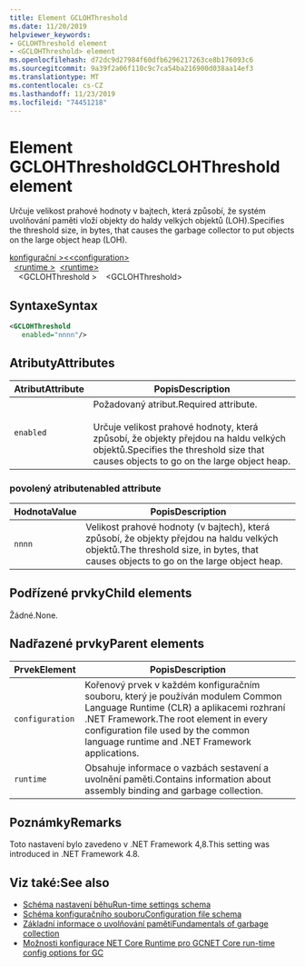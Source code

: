 ```yaml
---
title: Element GCLOHThreshold
ms.date: 11/20/2019
helpviewer_keywords:
- GCLOHThreshold element
- <GCLOHThreshold> element
ms.openlocfilehash: d72dc9d27984f60dfb6296217263ce8b176093c6
ms.sourcegitcommit: 9a39f2a06f110c9c7ca54ba216900d038aa14ef3
ms.translationtype: MT
ms.contentlocale: cs-CZ
ms.lasthandoff: 11/23/2019
ms.locfileid: "74451218"
---
```

# <a name="gclohthreshold-element"></a><span data-ttu-id="1fe2d-102">Element GCLOHThreshold</span><span class="sxs-lookup"><span data-stu-id="1fe2d-102">GCLOHThreshold element</span></span>

<span data-ttu-id="1fe2d-103">Určuje velikost prahové hodnoty v bajtech, která způsobí, že systém uvolňování paměti vloží objekty do haldy velkých objektů (LOH).</span><span class="sxs-lookup"><span data-stu-id="1fe2d-103">Specifies the threshold size, in bytes, that causes the garbage collector to put objects on the large object heap (LOH).</span></span>

<span data-ttu-id="1fe2d-104">[konfigurační >\<](../configuration-element.md)</span><span class="sxs-lookup"><span data-stu-id="1fe2d-104">[\<configuration>](../configuration-element.md)</span></span>\
<span data-ttu-id="1fe2d-105">&nbsp;&nbsp;[\<runtime >](runtime-element.md)</span><span class="sxs-lookup"><span data-stu-id="1fe2d-105">&nbsp;&nbsp;[\<runtime>](runtime-element.md)</span></span>\
<span data-ttu-id="1fe2d-106">&nbsp;&nbsp;&nbsp;&nbsp;\<GCLOHThreshold ></span><span class="sxs-lookup"><span data-stu-id="1fe2d-106">&nbsp;&nbsp;&nbsp;&nbsp;\<GCLOHThreshold></span></span>

## <a name="syntax"></a><span data-ttu-id="1fe2d-107">Syntaxe</span><span class="sxs-lookup"><span data-stu-id="1fe2d-107">Syntax</span></span>

```xml
<GCLOHThreshold
   enabled="nnnn"/>
```

## <a name="attributes"></a><span data-ttu-id="1fe2d-108">Atributy</span><span class="sxs-lookup"><span data-stu-id="1fe2d-108">Attributes</span></span>

|<span data-ttu-id="1fe2d-109">Atribut</span><span class="sxs-lookup"><span data-stu-id="1fe2d-109">Attribute</span></span>|<span data-ttu-id="1fe2d-110">Popis</span><span class="sxs-lookup"><span data-stu-id="1fe2d-110">Description</span></span>|
|---------------|-----------------|
|`enabled`|<span data-ttu-id="1fe2d-111">Požadovaný atribut.</span><span class="sxs-lookup"><span data-stu-id="1fe2d-111">Required attribute.</span></span><br /><br /><span data-ttu-id="1fe2d-112">Určuje velikost prahové hodnoty, která způsobí, že objekty přejdou na haldu velkých objektů.</span><span class="sxs-lookup"><span data-stu-id="1fe2d-112">Specifies the threshold size that causes objects to go on the large object heap.</span></span>|

### <a name="enabled-attribute"></a><span data-ttu-id="1fe2d-113">povolený atribut</span><span class="sxs-lookup"><span data-stu-id="1fe2d-113">enabled attribute</span></span>

|<span data-ttu-id="1fe2d-114">Hodnota</span><span class="sxs-lookup"><span data-stu-id="1fe2d-114">Value</span></span>|<span data-ttu-id="1fe2d-115">Popis</span><span class="sxs-lookup"><span data-stu-id="1fe2d-115">Description</span></span>|
|-----------|-----------------|
|`nnnn`|<span data-ttu-id="1fe2d-116">Velikost prahové hodnoty (v bajtech), která způsobí, že objekty přejdou na haldu velkých objektů.</span><span class="sxs-lookup"><span data-stu-id="1fe2d-116">The threshold size, in bytes, that causes objects to go on the large object heap.</span></span>|

## <a name="child-elements"></a><span data-ttu-id="1fe2d-117">Podřízené prvky</span><span class="sxs-lookup"><span data-stu-id="1fe2d-117">Child elements</span></span>

<span data-ttu-id="1fe2d-118">Žádné.</span><span class="sxs-lookup"><span data-stu-id="1fe2d-118">None.</span></span>

## <a name="parent-elements"></a><span data-ttu-id="1fe2d-119">Nadřazené prvky</span><span class="sxs-lookup"><span data-stu-id="1fe2d-119">Parent elements</span></span>

|<span data-ttu-id="1fe2d-120">Prvek</span><span class="sxs-lookup"><span data-stu-id="1fe2d-120">Element</span></span>|<span data-ttu-id="1fe2d-121">Popis</span><span class="sxs-lookup"><span data-stu-id="1fe2d-121">Description</span></span>|
|-------------|-----------------|
|`configuration`|<span data-ttu-id="1fe2d-122">Kořenový prvek v každém konfiguračním souboru, který je používán modulem Common Language Runtime (CLR) a aplikacemi rozhraní .NET Framework.</span><span class="sxs-lookup"><span data-stu-id="1fe2d-122">The root element in every configuration file used by the common language runtime and .NET Framework applications.</span></span>|
|`runtime`|<span data-ttu-id="1fe2d-123">Obsahuje informace o vazbách sestavení a uvolnění paměti.</span><span class="sxs-lookup"><span data-stu-id="1fe2d-123">Contains information about assembly binding and garbage collection.</span></span>|

## <a name="remarks"></a><span data-ttu-id="1fe2d-124">Poznámky</span><span class="sxs-lookup"><span data-stu-id="1fe2d-124">Remarks</span></span>

<span data-ttu-id="1fe2d-125">Toto nastavení bylo zavedeno v .NET Framework 4,8.</span><span class="sxs-lookup"><span data-stu-id="1fe2d-125">This setting was introduced in .NET Framework 4.8.</span></span>

## <a name="see-also"></a><span data-ttu-id="1fe2d-126">Viz také:</span><span class="sxs-lookup"><span data-stu-id="1fe2d-126">See also</span></span>

- [<span data-ttu-id="1fe2d-127">Schéma nastavení běhu</span><span class="sxs-lookup"><span data-stu-id="1fe2d-127">Run-time settings schema</span></span>](index.md)
- [<span data-ttu-id="1fe2d-128">Schéma konfiguračního souboru</span><span class="sxs-lookup"><span data-stu-id="1fe2d-128">Configuration file schema</span></span>](../index.md)
- [<span data-ttu-id="1fe2d-129">Základní informace o uvolňování paměti</span><span class="sxs-lookup"><span data-stu-id="1fe2d-129">Fundamentals of garbage collection</span></span>](../../../../standard/garbage-collection/fundamentals.md)
- [<span data-ttu-id="1fe2d-130">Možnosti konfigurace NET Core Runtime pro GC</span><span class="sxs-lookup"><span data-stu-id="1fe2d-130">NET Core run-time config options for GC</span></span>](../../../../core/run-time-config/garbage-collector.md)
